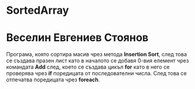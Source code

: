 # SortedArray

# Веселин Евгениев Стоянов

Програма, която сортира масив чрез метода **Insertion Sort**, след това се създава празен лист като в началото се добавя
0-вия елемент чрез командата **Add** след, което се създава цикъл **for** като в него се проверява чрез **if** поредицата
от последователни числа. След това се отпечатва поредицата чрез **foreach**.

